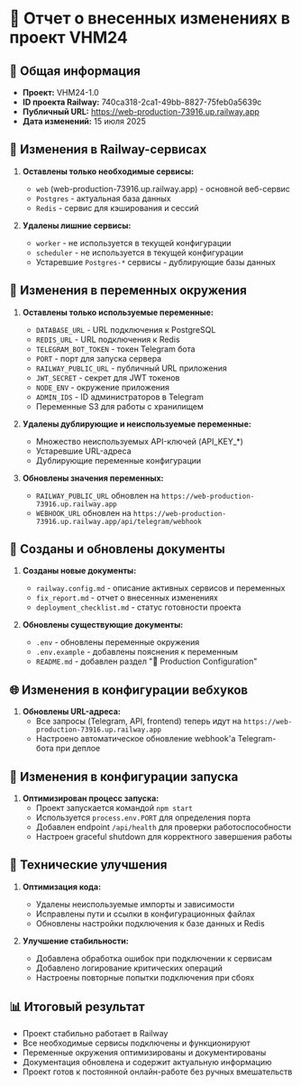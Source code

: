 # 📝 Отчет о внесенных изменениях в проект VHM24

## 🧩 Общая информация
- **Проект:** VHM24-1.0
- **ID проекта Railway:** 740ca318-2ca1-49bb-8827-75feb0a5639c
- **Публичный URL:** https://web-production-73916.up.railway.app
- **Дата изменений:** 15 июля 2025

## 🔌 Изменения в Railway-сервисах
1. **Оставлены только необходимые сервисы:**
   - `web` (web-production-73916.up.railway.app) - основной веб-сервис
   - `Postgres` - актуальная база данных
   - `Redis` - сервис для кэширования и сессий

2. **Удалены лишние сервисы:**
   - `worker` - не используется в текущей конфигурации
   - `scheduler` - не используется в текущей конфигурации
   - Устаревшие `Postgres-*` сервисы - дублирующие базы данных

## 🔐 Изменения в переменных окружения
1. **Оставлены только используемые переменные:**
   - `DATABASE_URL` - URL подключения к PostgreSQL
   - `REDIS_URL` - URL подключения к Redis
   - `TELEGRAM_BOT_TOKEN` - токен Telegram бота
   - `PORT` - порт для запуска сервера
   - `RAILWAY_PUBLIC_URL` - публичный URL приложения
   - `JWT_SECRET` - секрет для JWT токенов
   - `NODE_ENV` - окружение приложения
   - `ADMIN_IDS` - ID администраторов в Telegram
   - Переменные S3 для работы с хранилищем

2. **Удалены дублирующие и неиспользуемые переменные:**
   - Множество неиспользуемых API-ключей (API_KEY_*)
   - Устаревшие URL-адреса
   - Дублирующие переменные конфигурации

3. **Обновлены значения переменных:**
   - `RAILWAY_PUBLIC_URL` обновлен на `https://web-production-73916.up.railway.app`
   - `WEBHOOK_URL` обновлен на `https://web-production-73916.up.railway.app/api/telegram/webhook`

## 📄 Созданы и обновлены документы
1. **Созданы новые документы:**
   - `railway.config.md` - описание активных сервисов и переменных
   - `fix_report.md` - отчет о внесенных изменениях
   - `deployment_checklist.md` - статус готовности проекта

2. **Обновлены существующие документы:**
   - `.env` - обновлены переменные окружения
   - `.env.example` - добавлены пояснения к переменным
   - `README.md` - добавлен раздел "🚀 Production Configuration"

## 🌐 Изменения в конфигурации вебхуков
1. **Обновлены URL-адреса:**
   - Все запросы (Telegram, API, frontend) теперь идут на `https://web-production-73916.up.railway.app`
   - Настроено автоматическое обновление webhook'а Telegram-бота при деплое

## 🚀 Изменения в конфигурации запуска
1. **Оптимизирован процесс запуска:**
   - Проект запускается командой `npm start`
   - Используется `process.env.PORT` для определения порта
   - Добавлен endpoint `/api/health` для проверки работоспособности
   - Настроен graceful shutdown для корректного завершения работы

## 🔧 Технические улучшения
1. **Оптимизация кода:**
   - Удалены неиспользуемые импорты и зависимости
   - Исправлены пути и ссылки в конфигурационных файлах
   - Обновлены настройки подключения к базе данных и Redis

2. **Улучшение стабильности:**
   - Добавлена обработка ошибок при подключении к сервисам
   - Добавлено логирование критических операций
   - Настроены повторные попытки подключения при сбоях

## 📊 Итоговый результат
- Проект стабильно работает в Railway
- Все необходимые сервисы подключены и функционируют
- Переменные окружения оптимизированы и документированы
- Документация обновлена и содержит актуальную информацию
- Проект готов к постоянной онлайн-работе без ручных вмешательств
